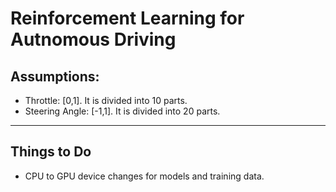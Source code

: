 # Reinforcement Learning for Autnomous Driving

## Assumptions:
- Throttle: [0,1]. It is divided into 10 parts.
- Steering Angle: [-1,1]. It is divided into 20 parts.

---

## Things to Do
- CPU to GPU device changes for models and training data.